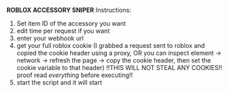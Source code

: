 **ROBLOX ACCESSORY SNIPER**
Instructions:
1. Set item ID of the accessory you want
2. edit time per request if you want
3. enter your webhook url
4. get your full roblox cookie (I grabbed a request sent to roblox and copied the cookie header using a proxy, OR you can inspect element -> network -> refresh the page -> copy the cookie header, then set the cookie variable to that header)
!!THIS WILL NOT STEAL ANY COOKIES!! proof read _everything_ before executing!!
5. start the script and it will start
